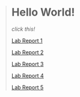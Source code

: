 
> # Hello World!
> *click this!*
> 
>[Lab Report 1](https://emrys025.github.io/cse15l-lab-reports/lab-report-1-week-2.html)
>
>[Lab Report 2](https://emrys025.github.io/cse15l-lab-reports/lab-report-2-week-4.html)
>
>[Lab Report 3](https://emrys025.github.io/cse15l-lab-reports/lab-report-3-week-6.html)
>
>[Lab Report 4](https://emrys025.github.io/cse15l-lab-reports/lab-report-4-week-8.html)
>
>[Lab Report 5](https://emrys025.github.io/cse15l-lab-reports/lab-report-5-week-10.html)
